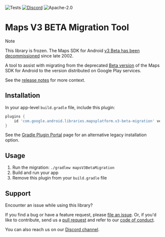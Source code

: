 ![Tests](https://github.com/googlemaps/android-v3-migration/actions/workflows/test.yml/badge.svg)
[![Discord](https://img.shields.io/discord/676948200904589322)](https://discord.gg/hYsWbmk)
![Apache-2.0](https://img.shields.io/badge/license-Apache-blue)

Maps V3 BETA Migration Tool
===========================

> [!NOTE]
> This library is frozen. The Maps SDK for Android [v3 Beta has been decommissioned](https://developers.google.com/maps/documentation/android-sdk/release-notes#august_18_2021) since late 2002.

A tool to assist with migrating from the deprecated [Beta version](https://developers.google.com/maps/documentation/android-sdk/v310-beta) of the Maps SDK for Android to the version distributed on Google Play services.

See the [release notes](https://developers.google.com/maps/documentation/android-sdk/releases#august_18_2021) for more context.

## Installation

In your app-level `build.gradle` file, include this plugin:

```groovy
plugins {
    id 'com.google.android.libraries.mapsplatform.v3-beta-migration' version '0.2.0'
}
```

See the [Gradle Plugin Portal](https://plugins.gradle.org/plugin/com.google.android.libraries.mapsplatform.v3-beta-migration) page for an alternative legacy installation option.

## Usage

1. Run the migration: `./gradlew mapsV3BetaMigration`
2. Build and run your app
3. Remove this plugin from your `build.gradle` file

## Support

Encounter an issue while using this library?

If you find a bug or have a feature request, please [file an issue].
Or, if you'd like to contribute, send us a [pull request] and refer to our [code of conduct].

You can also reach us on our [Discord channel].

[Discord channel]: https://discord.gg/hYsWbmk
[code of conduct]: CODE_OF_CONDUCT.md
[file an issue]: https://github.com/googlemaps/android-v3-migration/issues/new/choose
[pull request]: https://github.com/googlemaps/android-v3-migration/compare
